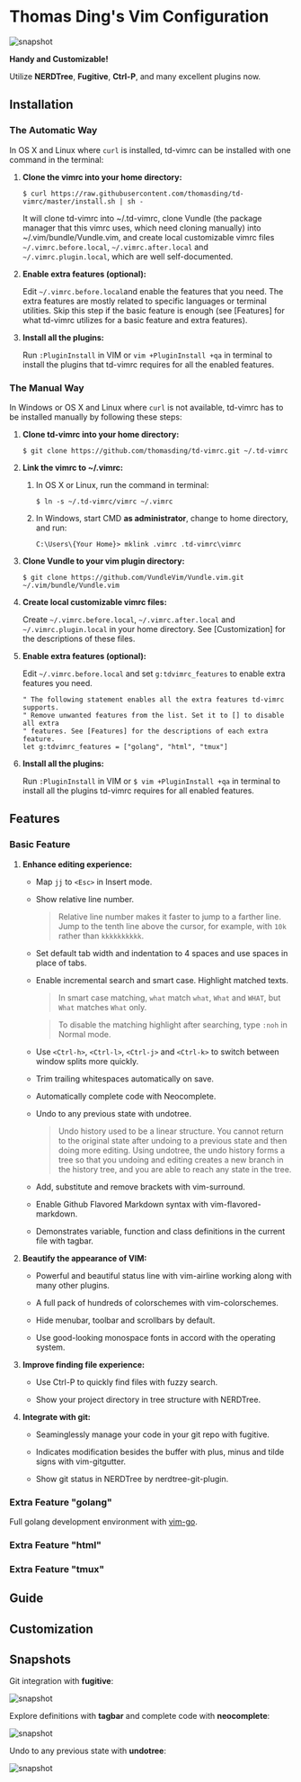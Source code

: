 # Thomas Ding's Vim Configuration #

![snapshot](snapshots/nerdtree-ctrlp.png)

**Handy and Customizable!**

Utilize **NERDTree**, **Fugitive**, **Ctrl-P**, and many excellent plugins now.

## Installation ##

### The Automatic Way ###

In OS X and Linux where `curl` is installed, td-vimrc can be installed with one
command in the terminal:

1. **Clone the vimrc into your home directory:**

    ```shell
    $ curl https://raw.githubusercontent.com/thomasding/td-vimrc/master/install.sh | sh -
    ```

    It will clone td-vimrc into ~/.td-vimrc, clone Vundle (the package manager that
    this vimrc uses, which need cloning manually) into ~/.vim/bundle/Vundle.vim, and
    create local customizable vimrc files `~/.vimrc.before.local`, `~/.vimrc.after.local`
    and `~/.vimrc.plugin.local`, which are well self-documented.

2. **Enable extra features (optional):**

    Edit `~/.vimrc.before.local`and enable the features that you need. The extra
    features are mostly related to specific languages or terminal utilities. Skip
    this step if the basic feature is enough (see [Features] for what td-vimrc
    utilizes for a basic feature and extra features).

3. **Install all the plugins:**

    Run `:PluginInstall` in VIM or `vim +PluginInstall +qa` in terminal to install
    the plugins that td-vimrc requires for all the enabled features.


### The Manual Way ###

In Windows or OS X and Linux where `curl` is not available, td-vimrc has to be
installed manually by following these steps:

1. **Clone td-vimrc into your home directory:**

    ```shell
    $ git clone https://github.com/thomasding/td-vimrc.git ~/.td-vimrc
    ```

2. **Link the vimrc to ~/.vimrc:**

    1. In OS X or Linux, run the command in terminal:

        ```shell
        $ ln -s ~/.td-vimrc/vimrc ~/.vimrc
        ```

    2. In Windows, start CMD **as administrator**, change to home directory, and run:

        ```shell
        C:\Users\{Your Home}> mklink .vimrc .td-vimrc\vimrc
        ```

3. **Clone Vundle to your vim plugin directory:**

    ```shell
    $ git clone https://github.com/VundleVim/Vundle.vim.git ~/.vim/bundle/Vundle.vim
    ```

4. **Create local customizable vimrc files:**

    Create `~/.vimrc.before.local`, `~/.vimrc.after.local` and `~/.vimrc.plugin.local`
    in your home directory. See [Customization] for the descriptions of these files.

5. **Enable extra features (optional):**

    Edit `~/.vimrc.before.local` and set `g:tdvimrc_features` to enable extra
    features you need.

    ```VimL
    " The following statement enables all the extra features td-vimrc supports.
    " Remove unwanted features from the list. Set it to [] to disable all extra
    " features. See [Features] for the descriptions of each extra feature.
    let g:tdvimrc_features = ["golang", "html", "tmux"]
    ```

6. **Install all the plugins:**

    Run `:PluginInstall` in VIM or `$ vim +PluginInstall +qa` in terminal to
    install all the plugins td-vimrc requires for all enabled features.

## Features ##

### Basic Feature ###

1. **Enhance editing experience:**

    * Map `jj` to `<Esc>` in Insert mode.
    * Show relative line number.

        > Relative line number makes it faster to jump to a farther line. Jump to the
        > tenth line above the cursor, for example, with `10k` rather than `kkkkkkkkkk`.

    * Set default tab width and indentation to 4 spaces and use spaces in place
of tabs.

    * Enable incremental search and smart case. Highlight matched texts.

        > In smart case matching, `what` match `what`, `What` and `WHAT`, but `What`
        > matches `What` only.

        > To disable the matching highlight after searching, type `:noh` in Normal
        > mode.

    * Use `<Ctrl-h>`, `<Ctrl-l>`, `<Ctrl-j>` and `<Ctrl-k>` to switch between
window splits more quickly.

    * Trim trailing whitespaces automatically on save.

    * Automatically complete code with Neocomplete.

    * Undo to any previous state with undotree.

        > Undo history used to be a linear structure. You cannot return to the
        > original state after undoing to a previous state and then doing more
        > editing. Using undotree, the undo history forms a tree so that you
        > undoing and editing creates a new branch in the history tree, and you
        > are able to reach any state in the tree.

    * Add, substitute and remove brackets with vim-surround.

    * Enable Github Flavored Markdown syntax with vim-flavored-markdown.

    * Demonstrates variable, function and class definitions in the current file
with tagbar.

2. **Beautify the appearance of VIM:**

    * Powerful and beautiful status line with vim-airline working along with
many other plugins.

    * A full pack of hundreds of colorschemes with vim-colorschemes.

    * Hide menubar, toolbar and scrollbars by default.

    * Use good-looking monospace fonts in accord with the operating system.

3. **Improve finding file experience:**

    * Use Ctrl-P to quickly find files with fuzzy search.

    * Show your project directory in tree structure with NERDTree.

4. **Integrate with git:**

    * Seaminglessly manage your code in your git repo with fugitive.

    * Indicates modification besides the buffer with plus, minus and tilde signs
with vim-gitgutter.

    * Show git status in NERDTree by nerdtree-git-plugin.

### Extra Feature "golang" ###

Full golang development environment with [vim-go](https://github.com/fatih/vim-go).

### Extra Feature "html" ###

### Extra Feature "tmux" ###

## Guide ##

## Customization ##

## Snapshots ##

Git integration with **fugitive**:

![snapshot](snapshots/fugitive.png)

Explore definitions with **tagbar** and complete code with **neocomplete**:

![snapshot](snapshots/tagbar-neocomplete.png)

Undo to any previous state with **undotree**:

![snapshot](snapshots/undotree.png)
